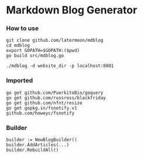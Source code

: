 # Markdown Blog Generator

### How to use
```
git clone github.com/latermoon/mdblog
cd mdblog
export GOPATH=$GOPATH:($pwd)
go build src/mdblog.go

./mdblog -d website_dir -p localhost:8801
```

### Imported
```
go get github.com/PuerkitoBio/goquery
go get github.com/russross/blackfriday
go get github.com/nfnt/resize
go get gopkg.in/fsnotify.v1
github.com/howeyc/fsnotify
```

### Builder
```
builder := NewBlogBuilder()
builder.AddArticles(...)
builder.RebuildAll()

```